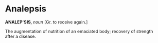 # Analepsis

**ANALEP'SIS**, _noun_ \[Gr. to receive again.\]

The augmentation of nutrition of an emaciated body; recovery of strength after a disease.